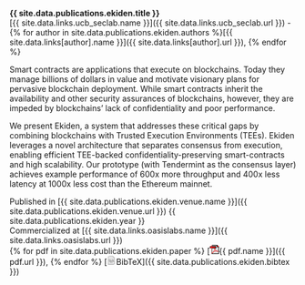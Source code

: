 **{{ site.data.publications.ekiden.title }}**  
[{{ site.data.links.ucb_seclab.name }}]({{ site.data.links.ucb_seclab.url }}) - 
{% for author in site.data.publications.ekiden.authors %}[{{ site.data.links[author].name }}]({{ site.data.links[author].url }}), {% endfor %}

Smart contracts are applications that execute on blockchains. Today they manage billions of dollars in value and motivate visionary plans for pervasive blockchain deployment. While smart contracts inherit the availability and other security assurances of blockchains, however, they are impeded by blockchains’ lack of confidentiality and poor performance.

We present Ekiden, a system that addresses these critical gaps by combining blockchains with Trusted Execution Environments (TEEs). Ekiden leverages a novel architecture that separates consensus from execution, enabling efficient TEE-backed confidentiality-preserving smart-contracts and high scalability. Our prototype (with Tendermint as the consensus layer) achieves example performance of 600x more throughput and 400x less latency at 1000x less cost than the Ethereum mainnet.

Published in [{{ site.data.publications.ekiden.venue.name }}]({{ site.data.publications.ekiden.venue.url }}) {{ site.data.publications.ekiden.year }}   
Commercialized at [{{ site.data.links.oasislabs.name }}]({{ site.data.links.oasislabs.url }})  
{% for pdf in site.data.publications.ekiden.paper %} [![pdf](/img/ico/pdf.gif){{ pdf.name }}]({{ pdf.url }}), {% endfor %}
[![tex](/img/ico/tex.png)BibTeX]({{ site.data.publications.ekiden.bibtex }})

